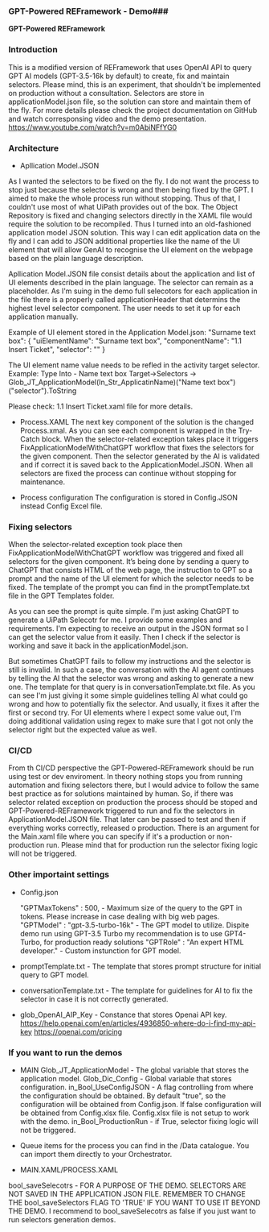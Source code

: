 ### GPT-Powered REFramework - Demo###
**GPT-Powered REFramework**

### Introduction ###

This is a modified version of REFramework that uses OpenAI API to query GPT AI models (GPT-3.5-16k  by default) to create, fix and maintain selectors. Please mind, this is an experiment, that shouldn't be implemented on production without a consultation. Selectors are store in applicationModel.json file, so the solution can store and maintain them of the fly. For more details please check the project documentation on GitHub and watch corresponsing video and the demo presentation. https://www.youtube.com/watch?v=m0AbiNFfYG0

### Architecture ###

- Apllication Model.JSON

As I wanted the selectors to be fixed on the fly. I do not want the process to stop just because the selector is wrong and then being fixed by the GPT. I aimed to make the whole process run without stopping. Thus of that, I couldn't use most of what UiPath provides out of the box. The Object Repository is fixed and changing selectors directly in the XAML file would require the solution to be recompiled. Thus I turned into an old-fashioned application model JSON solution. This way I can edit application data on the fly and I can add to JSON additional properties like the name of the UI element that will allow GenAI to recognise the UI element on the webpage based on the plain language description.

Apllication Model.JSON file consist details about the application and list of UI elements described in the plain language. The selector can remain as a placeholder. As I'm suing in the demo full selecotors for each application in the file there is a properly called applicationHeader that determins the highest level selector component. The user needs to set it up for each application manually.

Example of UI element stored in the Application Model.json:
"Surname text box": {
      "uiElementName": "Surname text box",
      "componentName": "1.1 Insert Ticket",
      "selector": "<html app='chrome.exe' title='Ticketing System - RPA Credit Bank*' /><webctrl class='validate' type='text' ng-model='surname' />"
}

The UI element name value needs to be refled in the activity target selector.
Example:
Type Into - Name text box
Target->Selectors -> Glob_JT_ApplicationModel(In_Str_ApplicatinName)("Name text box")("selector").ToString

Please check: 1.1 Insert Ticket.xaml file for more details.

- Process.XAML
The next key component of the solution is the changed Process.xmal. As you can see each component is wrapped in the Try-Catch block. When the selector-related exception takes place it triggers FixApplicationModelWithChatGPT workflow that fixes the selectors for the given component. Then the selector generated by the AI is validated and if correct it is saved back to the ApplicationModel.JSON. When all selectors are fixed the process can continue without stopping for maintenance.

- Process configuration
The configuration is stored in Config.JSON instead Config Excel file.

### Fixing selectors ###

When the selector-related exception took place then FixApplicationModelWithChatGPT workflow was triggered and fixed all selectors for the given component. It’s being done by sending a query to ChatGPT that consists HTML of the web page, the instruction to GPT so a prompt and the name of the UI element for which the selector needs to be fixed. The template of the prompt you can find in the promptTemplate.txt file in the GPT Templates folder. 

As you can see the prompt is quite simple. I'm just asking ChatGPT to generate a UiPath Selecotr for me. I provide some examples and requirements. I'm expecting to receive an output in the JSON format so I can get the selector value from it easily. Then I check if the selector is working and save it back in the applicationModel.json.

But sometimes ChatGPT fails to follow my instructions and the selector is still is invalid. In such a case, the conversation with the AI agent continues by telling the AI that the selector was wrong and asking to generate a new one. The template for that query is in conversationTemplate.txt file. As you can see I'm just giving it some simple guidelines telling AI what could go wrong and how to potentially fix the selector. And usually, it fixes it after the first or second try. For UI elements where I expect some value out, I'm doing additional validation using regex to make sure that I got not only the selector right but the expected value as well. 

### CI/CD ###

From th CI/CD perspective the GPT-Powered-REFramework should be run using test or dev enviroment. In theory nothing stops you from running automation and fixing selectors there, but I would advice to follow the same best practice as for solutions maintained by human. So, if there was selector related exception on production the process should be stoped and GPT-Powered-REFramework triggered to run and fix the selectors in ApplicationModel.JSON file. That later can be passed to test and then if everything works correctly, released o production. There is an argument for the Main.xaml file where you can specify if it's a production or non-production run. Please mind that for production run the selector fixing logic will not be triggered. 

### Other importaint settings ###

- Config.json

	"GPTMaxTokens" : 500, - Maximum size of the query to the GPT in tokens. Please increase in case dealing with big web pages.
	"GPTModel" : "gpt-3.5-turbo-16k" - The GPT model to utilize. Dispite demo run using GPT-3.5 Turbo my recommendation is to use GPT4-Turbo, for production ready solutions
	"GPTRole" : "An expert HTML developer." - Custom instunction for GPT model. 

- promptTemplate.txt - The template that stores prompt structure for initial query to GPT model. 

- conversationTemplate.txt - The template for guidelines for AI to fix the selector in case it is not correctly generated.

- glob_OpenAI_AIP_Key - Constance that stores Openai API key. https://help.openai.com/en/articles/4936850-where-do-i-find-my-api-key https://openai.com/pricing

### If you want to run the demos ###

- MAIN
Glob_JT_ApplicationModel - The global variable that stores the application model.
Glob_Dic_Config - Global variable that stores configuration. 
in_Bool_UseConfigJSON - A flag controlling from where the configuration should be obtained. By default "true", so the configuration will be obtained from Config.json. If false configuration will be obtained from Config.xlsx file. Config.xlsx file is not setup to work with the demo.
in_Bool_ProductionRun - if True, selector fixing logic will not be triggered.

- Queue items for the process you can find in the /Data catalogue. You can import them directly to your Orchestrator.

- MAIN.XAML/PROCESS.XAML

bool_saveSelecotrs - FOR A PURPOSE OF THE DEMO. SELECTORS ARE NOT SAVED IN THE APPLICATION JSON FILE. REMEMBER TO CHANGE THE bool_saveSelectors FLAG TO 'TRUE' IF YOU WANT TO USE IT BEYOND THE DEMO. I recommend to bool_saveSelecotrs as false if you just want to run selectors generation demos.




